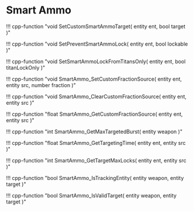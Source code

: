 # Smart Ammo

!!! cpp-function "void SetCustomSmartAmmoTarget( entity ent, bool target )"

!!! cpp-function "void SetPreventSmartAmmoLock( entity ent, bool lockable )"

!!! cpp-function "void SetSmartAmmoLockFromTitansOnly( entity ent, bool titanLockOnly )"

!!! cpp-function "void SmartAmmo_SetCustomFractionSource( entity ent, entity src, number fraction )"

!!! cpp-function "void SmartAmmo_ClearCustomFractionSource( entity ent, entity src )"

!!! cpp-function "float SmartAmmo_GetCustomFractionSource( entity ent, entity src )"

!!! cpp-function "int SmartAmmo_GetMaxTargetedBurst( entity weapon )"

!!! cpp-function "float SmartAmmo_GetTargetingTime( entity ent, entity src )"

!!! cpp-function "int SmartAmmo_GetTargetMaxLocks( entity ent, entity src )"

!!! cpp-function "bool SmartAmmo_IsTrackingEntity( entity weapon, entity target )"

!!! cpp-function "bool SmartAmmo_IsValidTarget( entity weapon, entity target )"
